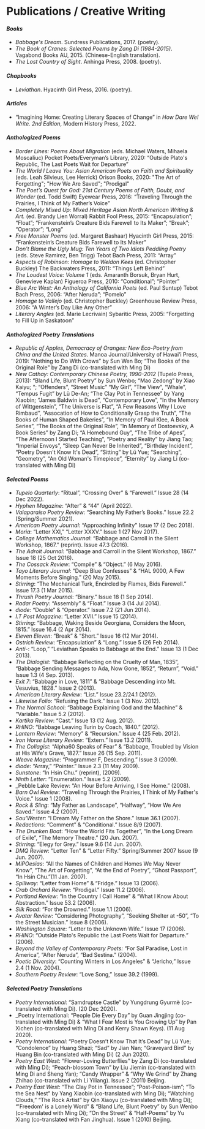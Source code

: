 # Publications / Creative Writing

#### _Books_ 
- _Babbage's Dream_. Sundress Publications, 2017. (poetry).
- _The Book of Cranes: Selected Poems by Zang Di (1984-2015)_. Vagabond Books AU, 2015. (Chinese-English translation).
- _The Lost Country of Sight_. Anhinga Press, 2008. (poetry).

#### _Chapbooks_
- _Leviathan_. Hyacinth Girl Press, 2016. (poetry).

#### _Articles_
- “Imagining Home: Creating Literary Spaces of Change” in _How Dare We! Write. 2nd Edition_, Modern History Press, 2022.

#### _Anthologized Poems_
- _Border Lines: Poems About Migration_ (eds. Michael Waters, Mihaela Moscaliuc) Pocket Poets/Everyman’s Library, 2020: “Outside Plato's Republic, The Last Poets Wait for Departure”
- _The World I Leave You: Asian American Poets on Faith and Spirituality_ (eds. Leah Silvieus, Lee Herrick) Orison Books, 2020: "The Art of Forgetting"; "How We Are Saved"; "Prodigal" 
- _The Poet’s Quest for God: 21st Century Poems of Faith, Doubt, and Wonder_ (ed. Todd Swift) Eyewear Press, 2016: “Traveling Through the Prairies, I Think of My Father’s Voice”
- _Completely Mixed Up: Mixed Heritage Asian North American Writing & Art._ (ed. Brandy Lien Worral) Rabbit Fool Press, 2015: “Encapsulation”; “Float”; “Frankenstein’s Creature Bids Farewell to Its Maker”; “Break”;
     “Operator”; “Long”
- _Free Monster Poems_ (ed. Margaret Bashaar) Hyacinth Girl Press, 2015: “Frankenstein’s Creature Bids Farewell to Its Maker”
- _Don't Blame the Ugly Mug: Ten Years of Two Idiots Peddling Poetry_ (eds. Steve Ramirez, Ben Trigg) Tebot Bach Press, 2011: “Array”
- _Aspects of Robinson:  Homage to Weldon Kees_ (ed. Christopher Buckley) The Backwaters Press, 2011: “Things Left Behind”
- _The Loudest Voice: Volume 1_ (eds. Amaranth Borsuk, Bryan Hurt, Genevieve Kaplan) Figueroa Press, 2010: “Conditional”; “Pointer”
- _Blue Arc West: An Anthology of California Poets_ (ed. Paul Suntup) Tebot Bach Press, 2006: “After Neruda”; “Pomelo”
- _Homage to Vallejo_ (ed. Christopher Buckley) Greenhouse Review Press, 2006: “A Winter’s Day Like Any Other”
- _Literary Angles_ (ed. Marie Lecrivain) Sybaritic Press, 2005: “Forgetting to Fill Up in Saskatoon”

#### _Anthologized Poetry Translations_
- _Republic of Apples, Democracy of Oranges: New Eco-Poetry from China and the United States_. Manoa Journal/University of Hawai’i Press, 2019: “Nothing to Do With Crows” by Sun Wen Bo; “The Books of the
   Original Role” by Zang Di  (co-translated with Ming Di)
- _New Cathay: Contemporary Chinese Poetry, 1990-2012_ (Tupelo Press, 2013): “Bland Life, Blunt Poetry” by Sun Wenbo; “Mao Zedong” by Xiao Kaiyu; “; “Offenders”, “Street Music” “My Girl”, “The View”, “Whale”, “Tempus Fugit” by Lü De-An; “The Clay Pot in Tennessee” by Yang Xiaobin; “James Baldwin is Dead”, “Contemporary Love”, “In the Memory of Wittgenstein”, “The Universe is Flat”, “A Few Reasons Why I Love Rimbaud”, “Assocation of How to Conditionally Grasp the Truth”, “The Books of Human Shaped Bakeries”, “In Memory of Paul Klee, A Book Series”, “The Books of the Original Role”, “In Memory of Dostoevsky, A Book
Series” by Zang Di; “A Homebound Guy”, “The Tribe of Apes”, “The Afternoon I Started Teaching”, “Poetry and Reality” by Jiang Tao; “Imperial Envoys”, “Sleep Can Never Be Inherited”, “Birthday Incident”, “Poetry Doesn't Know It's Dead”, “Sitting” by Lü Yue; “Searching”, “Geometry”, “An Old Woman's Timepiece”, “Eternity” by Jiang Li (co-translated with Ming Di)

#### _Selected Poems_
- _Tupelo Quarterly_: “Ritual”, “Crossing Over” & “Farewell.” Issue 28 (14 Dec 2022).
- _Hyphen Magazine_: “After” & “44” (April 2022).
- _Valaparaiso Poetry Review_: “Searching My Father’s Books.” Issue 22.2 (Spring/Summer 2021).
- _American Poetry Journal_: “Approaching Infinity”  Issue 17 (2 Dec 2018).
- _Moria_: “Letter XXI,” “Letter XXXV.”  Issue 1 (27 Nov 2017).
- _College Mathematics Journal_: “Babbage and Carroll in the Silent Workshop, 1867.” (reprint). Issue 47.3 (2016).
- _The Adroit Journal_: “Babbage and Carroll in the Silent Workshop, 1867.” Issue 18 (25 Oct 2016).
- _The Cossack Review_: “Compile” & “Object.” (6 May 2016).
- _Tayo Literary Journal_: “Deep Blue Confesses” & “HAL 9000, A Few Moments Before Singing.” (20 May 2015).
- _Stirring_: “The Mechanical Turk, Encircled by Flames, Bids Farewell.” Issue 17.3 (1 Mar 2015).
- _Thrush Poetry Journal_: “Binary.” Issue 18 (1 Sep 2014).
- _Radar Poetry_: “Assembly”  & “Float.” Issue 3 (14 Jul 2014).
- _diode_: “Double” & “Operator.” Issue 7.2 (21 Jun 2014).
- _I.T Post Magazine_: “Letter XVII.” Issue 15 (2014).
- _Stirring_: “Babbage, Waking Beside Georgiana, Considers the Moon, 1815.” Issue 16.4 (2 Apr 2014).
- _Eleven Eleven_: “Break”  & “Short.” Issue 16 (12 Mar 2014).
- _Ostrich Review_: “Encapsulation” & “Long.” Issue 5 (26 Feb 2014).
- _Anti-_: “Loop,” “Leviathan Speaks to Babbage at the End.”  Issue 13 (1 Dec 2013).
- _The Dialogist_: “Babbage Reflecting on the Cruelty of Man, 1835”, “Babbage Sending Messages to Ada, Now Gone, 1852”, “Return”, “Void.” Issue 1.3 (4 Sep. 2013).
- _Exit 7_: “Babbage in Love, 1811” & “Babbage Descending into Mt. Vesuvius, 1828.”  Issue 2 (2013).
- _American Literary Review_: “List.” Issue 23.2/24.1 (2012).
- _Likewise Folio_: “Refusing the Dark.” Issue 1 (3 Nov. 2012).
- _The Normal School_: “Babbage Explaining God and the Machine”  & “Variable.” Issue 5.2 (2012).
- _Kartika Review_: “Cast.” Issue 13 (12 Aug. 2012).
- _RHINO_: “Babbage Leaving Turin by Coach, 1840.” (2012).
- _Lantern Review_: “Memory” & “Recursion.” Issue 4 (25 Feb. 2012).
- _Iron Horse Literary Review_: “Extern.” Issue 13.2 (2011).
- _The Collagist_: “Alpha60 Speaks of Fear” & “Babbage, Troubled by Vision at His Wife's Grave, 1827.” Issue 26 (15 Sep. 2011).
- _Weave Magazine_: “Programmer F, Descending.” Issue 3 (2009).
- _diode_: “Array,” “Pointer.” Issue 2.3 (11 May 2009).
- _Sunstone_: “In Hsin Chu.” (reprint), (2009).
- _Ninth Letter_: “Enumeration.” Issue 5.2 (2009).
- _Pebble Lake Review: “An Hour Before Arriving, I See Home.” (2008).
- _Barn Owl Review_: “Traveling Through the Prairies, I Think of My Father's Voice.” Issue 1 (2008).
- _Rock & Sling_: “My Father as Landscape”, “Halfway”, “How We Are Saved.” Issue 4.2 (2007).
- _Sou'Wester_: “I Dream My Father on the Shore.”  Issue 36.1 (2007).
- _Redactions_: “Comment” & “Conditional.” Issue 8/9 (2007).
- _The Drunken Boat_: “How the World Fits Together”, “In the Long Dream of Exile”, “The Memory Theatre.” (20 Jun. 2007).
- _Stirring_: “Elegy for Grey.” Issue 9.6 (14 Jun. 2007).
- _DMQ Review_: “Letter Ten” & “Letter Fifty.” Spring/Summer 2007 Issue (9 Jun. 2007).
- _MiPOesias_: “All the Names of Children and Homes We May Never Know”, “The Art of Forgetting”, “At the End of Poetry”, “Ghost Passport”, “In Hsin Chu.”(11 Jan. 2007).
- _Spillway_: “Letter from Home” & “Fridge.” Issue 13 (2006).
- _Crab Orchard Review_: “Prodigal.” Issue 11.2 (2006).
- _Portland Review_: “In the Country I Call Home” & “What I Know About Abstraction.” Issue 53.2 (2006).
- _Silk Road_: “For the Drowned.” Issue 1.1 (2006).
- _Avatar Review_: “Considering Photography”, “Seeking Shelter at -50”, “To the Street Musician.” Issue 8 (2006). 
- _Washington Square_: “Letter to the Unknown Wife.” Issue 17 (2006).
- _RHINO_: “Outside Plato's Republic the Last Poets Wait for Departure.” (2006).
- _Beyond the Valley of Contemporary Poets:_ “For Sal Paradise, Lost in America”, “After Neruda”, “Bad Sestina.” (2004).
- _Poetic Diversity_: “Counting Winters in Los Angeles”  & “Jericho,” Issue 2.4 (1 Nov. 2004).
- _Southern Poetry Review_: “Love Song,” Issue 39.2 (1999).

#### _Selected Poetry Translations_
-  _Poetry International_: “Samdruptse Castle” by Yungdrung Gyurmè (co-translated with Ming Di). (20 Dec 2020). 
- _Poetry International: “People Die Every Day” by Guan Jingjing (co-translated with Ming Di) & “What I Fear Most is You Growing Up” by Pan Xichen (co-translated with Ming Di and Kerry Shawn Keys). (11 Aug 2020).
- _Poetry International_: “Poetry Doesn’t Know That It’s Dead” by Lü Yue; “Condolence” by Huang Shazi; “Sad” by Jian Nan; “Graveyard Bird” by Huang Bin (co-translated with Ming Di)  (2 Jun 2020).
- _Poetry East West_: “Flower-Loving Butterflies” by Zang Di (co-translated with Ming Di); “Peach-blossom Town” by Liu Jiemin (co-translated with Ming Di and Sheng Yan); “Candy Wrapper” & “Why We Grind” by Zhang Zhihao (co-translated with Li Yiliang). Issue 2 (2011) Beijing.
- _Poetry East West_: “The Clay Pot in Tennessee”; “Post-Poison-ism”; “To the Sea Nest” by Yang Xiaobin (co-translated with Ming Di); “Watching Clouds,” “The Rock Artist” by Qin Xiaoyu (co-translated with Ming Di); “'Freedom' is a Lonely Word” & “Bland Life, Blunt Poetry” by Sun Wenbo (co-translated with Ming Di); “On the Street” & “Half-Poems” by Yu Xiang (co-translated with Fan Jinghua). Issue 1 (2010) Beijing.
